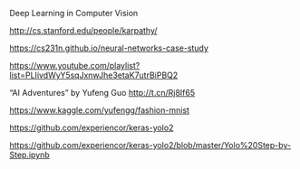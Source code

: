 Deep Learning in Computer Vision

http://cs.stanford.edu/people/karpathy/

https://cs231n.github.io/neural-networks-case-study

https://www.youtube.com/playlist?list=PLIivdWyY5sqJxnwJhe3etaK7utrBiPBQ2

“AI Adventures” by Yufeng Guo http://t.cn/Rj8If65

https://www.kaggle.com/yufengg/fashion-mnist

https://github.com/experiencor/keras-yolo2

https://github.com/experiencor/keras-yolo2/blob/master/Yolo%20Step-by-Step.ipynb
